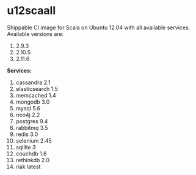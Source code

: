 # u12scaall
Shippable CI image for Scala on Ubuntu 12.04 with all available services. Available versions are:

1. 2.9.3
2. 2.10.5
3. 2.11.6

**Services:**

1. cassandra 2.1
2. elasticsearch 1.5
3. memcached 1.4
4. mongodb 3.0
5. mysql 5.6
6. neo4j 2.2
7. postgres 9.4
8. rabbitmq 3.5
9. redis 3.0
10. selenium 2.45
11. sqllite 3
12. couchdb 1.6
13. rethinkdb 2.0
14. riak latest

